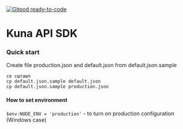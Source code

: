 [![Gitpod ready-to-code](https://img.shields.io/badge/Gitpod-ready--to--code-blue?logo=gitpod)](https://gitpod.io/#https://github.com/BtcRelax/kuna-api-sdk)

# Kuna API SDK

### Quick start

Create file production.json and default.json from default.json.sample

```
св сщташп
cp default.json.sample default.json
cp default.json.sample production.json
```



#### How to set environment

`$env:NODE_ENV = 'production'` - to turn on production configuration (Windows case) 

